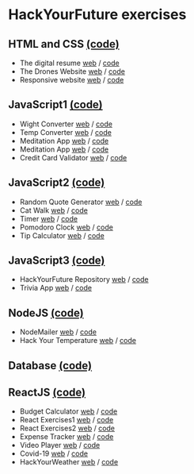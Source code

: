 # HackYourFuture exercises

## HTML and CSS [(code)](https://github.com/massam89/HYF-Module-HTMLCSSGIT)

- The digital resume [web](https://massam89.github.io/HYF-Module-HTMLCSSGIT/week1/TheDigitalResume/) / [code](https://github.com/massam89/HYF-Module-HTMLCSSGIT/tree/main/week1/TheDigitalResume)
- The Drones Website [web](https://n4cr.github.io/legendary-journey/HTML-CSS/homework/week2/Masoud/TheDronesWebsite/) / [code](https://github.com/massam89/HYF-Module-HTMLCSSGIT/tree/main/week2/TheDronesWebsitee)
- Responsive website [web](https://n4cr.github.io/legendary-journey/HTML-CSS/homework/week3/Masoud/ResponsiveWebsite/) / [code](https://github.com/n4cr/legendary-journey/tree/master/HTML-CSS/homework/week3/Masoud/ResponsiveWebsite)

## JavaScript1 [(code)](https://github.com/massam89/JavaScript1)

- Wight Converter [web](https://massam89.github.io/JavaScript1/Week2/homework/Masoud/weightConverter/) / [code](https://github.com/massam89/JavaScript1/tree/master/Week2/homework/Masoud/weightConverter)
- Temp Converter [web](https://massam89.github.io/JavaScript1/Week2/homework/Masoud/tempConverter/) / [code](https://github.com/massam89/JavaScript1/tree/master/Week2/homework/Masoud/tempConverter)
- Meditation App [web](https://massam89.github.io/JavaScript1/Week3/homework/Masoud/meditationApp/) / [code](https://github.com/massam89/JavaScript1/tree/master/Week3/homework/Masoud/meditationApp)
- Meditation App [web](https://massam89.github.io/JavaScript1/Week3/homework/Masoud/meditationApp/) / [code](https://github.com/massam89/JavaScript1/tree/master/Week3/homework/Masoud/meditationApp)
- Credit Card Validator [web](https://massam89.github.io/JavaScript1/Week3/homework/Masoud/creditCardValidator/) /  [code](https://github.com/massam89/JavaScript1/tree/master/Week3/homework/Masoud/creditCardValidator)

## JavaScript2 [(code)](https://github.com/massam89/JavaScript2)

- Random Quote Generator [web](https://massam89.github.io/JavaScript2/Week1/project/) / [code](https://github.com/massam89/JavaScript2/tree/master/Week1/project)
- Cat Walk [web](https://massam89.github.io/JavaScript2/Week1/js-exercises/ex5-catWalk.html) / [code](https://github.com/massam89/JavaScript2/tree/master/Week1/js-exercises)
- Timer [web](https://massam89.github.io/JavaScript2/Week1/js-exercises/ex4-whatsTheTime.html) / [code](https://github.com/massam89/JavaScript2/tree/master/Week1/js-exercises)
- Pomodoro Clock [web](https://massam89.github.io/JavaScript2/Week2/project/) / [code](https://github.com/massam89/JavaScript2/tree/master/Week2/project)
- Tip Calculator [web](https://massam89.github.io/JavaScript2/Week3/Masoud/project/) / [code](https://github.com/massam89/JavaScript2/tree/master/Week3/Masoud/project)

## JavaScript3 [(code)](https://github.com/massam89/JavaScript3)

- HackYourFuture Repository [web](https://massam89.github.io/JavaScript3/hackyourrepo-app/Masoud/week3/) / [code](https://github.com/massam89/JavaScript3/tree/master/hackyourrepo-app/Masoud/week3)
- Trivia App [web](https://massam89.github.io/JavaScript3/Week3/homework/masoud/js-exercise/Ex3-triviaApp/) / [code](https://github.com/massam89/JavaScript3/tree/master/Week3/homework/masoud/js-exercise/Ex3-triviaApp)

## NodeJS [(code)](https://github.com/massam89/Node.js)

- NodeMailer [web](https://node-mailer-masoud.herokuapp.com/) / [code](https://github.com/massam89/Node.js/tree/master/week3/homework/Nodemailer)
- Hack Your Temperature [web](https://hackyourweaather.herokuapp.com/) / [code](https://github.com/massam89/Node.js/tree/master/week3/homework/HackYourTemprature)

## Database [(code)](https://github.com/massam89/databases)

## ReactJS [(code)](https://github.com/massam89/React)

- Budget Calculator [web](https://budget-calculator-masoud.herokuapp.com/) / [code](https://github.com/massam89/React/tree/master/week1/budget-calculator)
- React Exercises1 [web](https://react-exercise-week1.herokuapp.com/) / [code](https://github.com/massam89/React/tree/master/week1/react-exercises)
- React Exercises2 [web](https://quirky-benz-0d02f9.netlify.app/) / [code](https://github.com/massam89/React/tree/master/week2/react-exercises)
- Expense Tracker [web](https://expense-tracker-masoud.herokuapp.com/) / [code](https://github.com/massam89/React/tree/master/week2/react-exercises/src/codeAlong-expense-tracket.js)
- Video Player [web](https://practical-lamarr-03660f.netlify.app/) / [code](https://github.com/massam89/React/tree/master/week3/video-player)
- Covid-19 [web](https://condescending-wiles-31ee9e.netlify.app/) / [code](https://github.com/massam89/React/tree/master/week4/covid-19)
- HackYourWeather [web](https://goofy-panini-0f6c3f.netlify.app/) / [code](https://github.com/massam89/React)